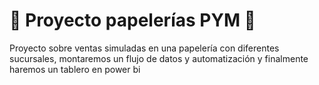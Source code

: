# 🐍 Proyecto papelerías PYM 🐍
Proyecto sobre ventas simuladas en una papelería con diferentes sucursales, montaremos un flujo de datos y automatización y finalmente haremos un tablero en power bi
